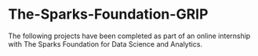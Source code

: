 # The-Sparks-Foundation-GRIP
The following projects have been completed as part of an online internship with The Sparks Foundation for Data Science and Analytics. 
